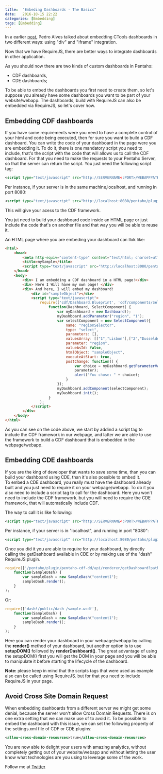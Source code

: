 ```yaml
---
title:  "Embeding Dashboards - The Basics"
date:   2016-10-15 22:22
categories: [Embedding]
tags: [Embedding]
--- 
```

	
In a earlier [post](http://pedroalves-bi.blogspot.pt/2013/08/embedded-analytics-in-pentaho-with.html), Pedro Alves talked about embedding CTools dashboards in two different ways: using "div" and "iframe" integration. 

Now that we have RequireJS, there are better ways to integrate dashboards in other application. 

As you should now there are two kinds of custom dashboards in Pentaho:

- CDF dashboards,
- CDE dashboards;

To be able to embed the dashboards you first need to create them, so let's suppose you already have some dashboards you want to be part of your website/webapp. The dashboards, build with RequireJS can also be embedded via RequireJS, so let's cover how.

## Embedding CDF dashboards

If you have some requirements were you need to have a complete control of your html and code being executed, then for sure you want to build a CDF dashboard. You can write the code of your dashboard in the page were you are embedding it. To do it, there is one mandatory script you need to include, that's the script with the code that will allows us to call the CDF dashboard. For that you need to make the requests
 to your Pentaho Server, so that the server can return the script. 
You just need the following script tag:

```xml
<script type="text/javascript" src="http://SERVERNAME<:PORT>/WEBAPPPATH/plugin/pentaho-cdf/api/cdf-embed.js"></script>
```

Per instance, if your server is in the same machine,localhost, and running in port 8080: 

```xml
<script type="text/javascript" src="http://localhost:8080/pentaho/plugin/pentaho-cdf/api/cdf-embed.js"></script>
```

This will give your acess to the CDF framework. 

You jut need to build your dashboard code inside an HTML page or just include the code that's on another file and that way you will be able to reuse it.

An HTML page where you are embeding your dashboard can llok like:

```html
<html>
	<head>
		<meta http-equiv="content-type" content="text/html; charset=utf-8"/>
		<title>mySample</title>
		<script type="text/javascript" src="http://localhost:8080/pentaho/plugin/pentaho-cdf/api/cdfembed.js"/>
	</head>
	<body>
		<div> I am embedding a CDF dashboard in a HTML page!</div>
		<div> Here I Will have my own page! </div>
		<div> And here, I will embed my dashboard! 
			<div id="sampleObject"></div>
			<script type="text/javascript">
				require(['cdf/Dashboard.Blueprint', 'cdf/components/SelectComponent'],
					function(Dashboard, SelectComponent) {
						var myDashboard = new Dashboard();
						myDashboard.addParameter("region", "1");
						var selectComponent = new SelectComponent({
							name: "regionSelector",
							type: "select",
							parameters: [],
							valuesArray: [["1","Lisbon"],["2","Dusseldorf"]],
							parameter: "region",
							valueAsId: false,
							htmlObject: "sampleObject",
							executeAtStart: true,
							postChange: function() {
								var choice = myDashboard.getParameterValue(this.
								parameter);
								alert("You chose: " + choice);
							}
						});
						myDashboard.addComponent(selectComponent);
						myDashboard.init();
					}
				);
			</script>
		</div>
	</body>
</html>
```

As you can see on the code above, we start by addind a script tag to include the CDF framework in our webpage, and latter we are able to use the framework to build a CDF dashboard that is embedded in the webpage/webapp.

## Embedding CDE dashboards

If you are the king of developer that wants to save some time, than you can build your dashboard using CDE, than it's also possible to embed it.  
To embed a CDE dashboard, you really must have the dashboard already built and you just need to require it on your webpage/webapp. To do it you also need to include a script tag to call for the dashboard. Here you won't need to include the CDF framework, but you will need to require the CDE framework, that will automatically include CDF. 

The way to call it is like following:

```xml
<script type="text/javascript" src="http://SERVERNAME<:PORT>/WEBAPPPATH/plugin/pentaho-cdf/api/cde-embed.js"></script> 
```

Per instance, if your server is in "localhost", and running in port "8080":

```xml
<script type="text/javascript" src="http://localhost:8080/pentaho/plugin/pentaho-cdf/api/cde-embed.js"></script>
```

Once you did it you are able to require for your dashboard, by directly calling the getDashboard available in CDE or by making use of the "dash" RequireJS plugin.

```javascript
require(['/pentaho/plugin/pentaho-cdf-dd/api/renderer/getDashboard?path=/public/dash /sample.wcdf'], 
	function(SampleDash) {
		var sampleDash = new SampleDash("content1");
		sampleDash.render();
	}
);
```

Or: 

```javascript
require(['dash!/public/dash /sample.wcdf'], 
	function(SampleDash) {
		var sampleDash = new SampleDash("content1");
		sampleDash.render();
	}
);
```

Here you can render your dashboard in your webpage/webapp by calling the **render()** method of your dashboard, but another option is to use **setupDOM()** followed by **renderDashboard()**. The great advantage of using the setupDOM() first you will get the DOM in your page and you will be able to manipulate it before starting the lifecycle of the dashboard.  

**Note:** please keep in mind that the scripts tags that were used as example also can be called using RequireJS. but for that you need to include RequireJS in your page. 

## Avoid Cross Site Domain Request 

When embedding dashboards from a different server we might get some denial, because the server won't allow Cross Domain Requests. There is on one extra setting that we can make use of to avoid it. To be possible to embed the dashboard with this issue, we can set the following property of the settings.xml file of CDF or CDE plugins:

```xml
<allow-cross-domain-resources>true</allow-cross-domain-resources>
```

You are now able to delight your users with amazing analytics, without completely  getting out of your website/webapp and without letting the user know what technologies are you using to leverage some of the work.  


Follow me at [Twitter](https://twitter.com/migfgaspar)

[Live Insights]: #
